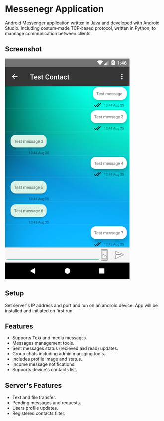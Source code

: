 # Messenegr Application
Android Messenger application written in Java and developed with Android Studio. Including costum-made TCP-based protocol, written in 
Python, to mannage communication between clients.

## Screenshot
<img src="images/Screenshot_1566740797.png" width="400">

## Setup
Set server's IP address and port and run on an android device. App will be installed and initiated on first run. 

## Features
- Supports Text and media messages.
- Messages management tools.
- Sent messages status (recieved and read) updates.
- Group chats including admin managing tools.
- Includes profile image and status.
- Income message notifications.
- Supports device's contacts list.

## Server's Features
- Text and file transfer.
- Pending messages and requests.
- Users profile updates.
- Registered contacts filter.
